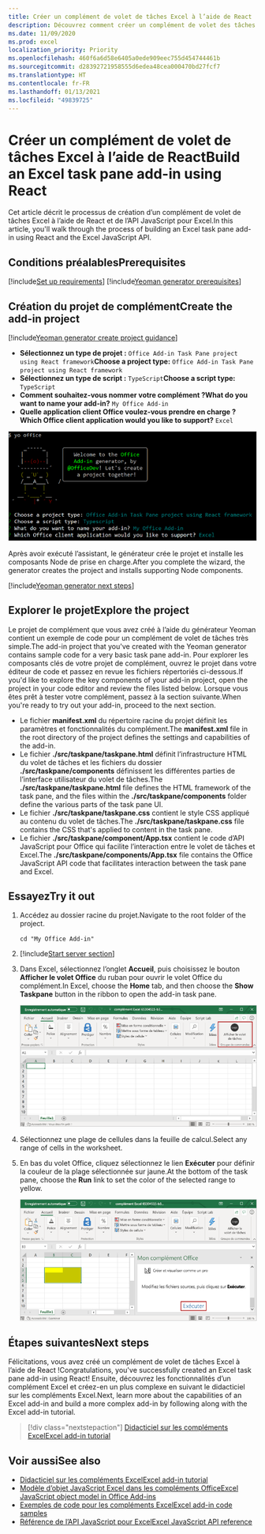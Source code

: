 ```yaml
---
title: Créer un complément de volet de tâches Excel à l’aide de React
description: Découvrez comment créer un complément de volet des tâches Excel simple à l’aide de l’API JavaScript et de React pour Office.
ms.date: 11/09/2020
ms.prod: excel
localization_priority: Priority
ms.openlocfilehash: 460f6a6d58e6405a0ede909eec755d454744461b
ms.sourcegitcommit: d28392721958555d6edea48cea000470bd27fcf7
ms.translationtype: HT
ms.contentlocale: fr-FR
ms.lasthandoff: 01/13/2021
ms.locfileid: "49839725"
---
```

# <a name="build-an-excel-task-pane-add-in-using-react"></a><span data-ttu-id="7fd28-103">Créer un complément de volet de tâches Excel à l’aide de React</span><span class="sxs-lookup"><span data-stu-id="7fd28-103">Build an Excel task pane add-in using React</span></span>

<span data-ttu-id="7fd28-104">Cet article décrit le processus de création d’un complément de volet de tâches Excel à l’aide de React et de l’API JavaScript pour Excel.</span><span class="sxs-lookup"><span data-stu-id="7fd28-104">In this article, you'll walk through the process of building an Excel task pane add-in using React and the Excel JavaScript API.</span></span>

## <a name="prerequisites"></a><span data-ttu-id="7fd28-105">Conditions préalables</span><span class="sxs-lookup"><span data-stu-id="7fd28-105">Prerequisites</span></span>

[!include[Set up requirements](../includes/set-up-dev-environment-beforehand.md)]
[!include[Yeoman generator prerequisites](../includes/quickstart-yo-prerequisites.md)]

## <a name="create-the-add-in-project"></a><span data-ttu-id="7fd28-106">Création du projet de complément</span><span class="sxs-lookup"><span data-stu-id="7fd28-106">Create the add-in project</span></span>

[!include[Yeoman generator create project guidance](../includes/yo-office-command-guidance.md)]

- <span data-ttu-id="7fd28-107">**Sélectionnez un type de projet :** `Office Add-in Task Pane project using React framework`</span><span class="sxs-lookup"><span data-stu-id="7fd28-107">**Choose a project type:** `Office Add-in Task Pane project using React framework`</span></span>
- <span data-ttu-id="7fd28-108">**Sélectionnez un type de script :** `TypeScript`</span><span class="sxs-lookup"><span data-stu-id="7fd28-108">**Choose a script type:** `TypeScript`</span></span>
- <span data-ttu-id="7fd28-109">**Comment souhaitez-vous nommer votre complément ?**</span><span class="sxs-lookup"><span data-stu-id="7fd28-109">**What do you want to name your add-in?**</span></span> `My Office Add-in`
- <span data-ttu-id="7fd28-110">**Quelle application client Office voulez-vous prendre en charge ?**</span><span class="sxs-lookup"><span data-stu-id="7fd28-110">**Which Office client application would you like to support?**</span></span> `Excel`

![Capture d’écran de l’interface de ligne de commande du générateur de compléments Yeoman Office, avec le type de projet défini sur l’infrastructure React](../images/yo-office-excel-react-2.png)

<span data-ttu-id="7fd28-112">Après avoir exécuté l’assistant, le générateur crée le projet et installe les composants Node de prise en charge.</span><span class="sxs-lookup"><span data-stu-id="7fd28-112">After you complete the wizard, the generator creates the project and installs supporting Node components.</span></span>

[!include[Yeoman generator next steps](../includes/yo-office-next-steps.md)]

## <a name="explore-the-project"></a><span data-ttu-id="7fd28-113">Explorer le projet</span><span class="sxs-lookup"><span data-stu-id="7fd28-113">Explore the project</span></span>

<span data-ttu-id="7fd28-114">Le projet de complément que vous avez créé à l’aide du générateur Yeoman contient un exemple de code pour un complément de volet de tâches très simple.</span><span class="sxs-lookup"><span data-stu-id="7fd28-114">The add-in project that you've created with the Yeoman generator contains sample code for a very basic task pane add-in.</span></span> <span data-ttu-id="7fd28-115">Pour explorer les composants clés de votre projet de complément, ouvrez le projet dans votre éditeur de code et passez en revue les fichiers répertoriés ci-dessous.</span><span class="sxs-lookup"><span data-stu-id="7fd28-115">If you'd like to explore the key components of your add-in project, open the project in your code editor and review the files listed below.</span></span> <span data-ttu-id="7fd28-116">Lorsque vous êtes prêt à tester votre complément, passez à la section suivante.</span><span class="sxs-lookup"><span data-stu-id="7fd28-116">When you're ready to try out your add-in, proceed to the next section.</span></span>

- <span data-ttu-id="7fd28-117">Le fichier **manifest.xml** du répertoire racine du projet définit les paramètres et fonctionnalités du complément.</span><span class="sxs-lookup"><span data-stu-id="7fd28-117">The **manifest.xml** file in the root directory of the project defines the settings and capabilities of the add-in.</span></span>
- <span data-ttu-id="7fd28-118">Le fichier **./src/taskpane/taskpane.html** définit l’infrastructure HTML du volet de tâches et les fichiers du dossier **./src/taskpane/components** définissent les différentes parties de l’interface utilisateur du volet de tâches.</span><span class="sxs-lookup"><span data-stu-id="7fd28-118">The **./src/taskpane/taskpane.html** file defines the HTML framework of the task pane, and the files within the **./src/taskpane/components** folder define the various parts of the task pane UI.</span></span>
- <span data-ttu-id="7fd28-119">Le fichier **./src/taskpane/taskpane.css** contient le style CSS appliqué au contenu du volet de tâches.</span><span class="sxs-lookup"><span data-stu-id="7fd28-119">The **./src/taskpane/taskpane.css** file contains the CSS that's applied to content in the task pane.</span></span>
- <span data-ttu-id="7fd28-120">Le fichier **./src/taskpane/component/App.tsx** contient le code d’API JavaScript pour Office qui facilite l’interaction entre le volet de tâches et Excel.</span><span class="sxs-lookup"><span data-stu-id="7fd28-120">The **./src/taskpane/components/App.tsx** file contains the Office JavaScript API code that facilitates interaction between the task pane and Excel.</span></span>

## <a name="try-it-out"></a><span data-ttu-id="7fd28-121">Essayez</span><span class="sxs-lookup"><span data-stu-id="7fd28-121">Try it out</span></span>

1. <span data-ttu-id="7fd28-122">Accédez au dossier racine du projet.</span><span class="sxs-lookup"><span data-stu-id="7fd28-122">Navigate to the root folder of the project.</span></span>

    ```command&nbsp;line
    cd "My Office Add-in"
    ```

2. [!include[Start server section](../includes/quickstart-yo-start-server-excel.md)] 

3. <span data-ttu-id="7fd28-123">Dans Excel, sélectionnez l’onglet **Accueil**, puis choisissez le bouton **Afficher le volet Office** du ruban pour ouvrir le volet Office du complément.</span><span class="sxs-lookup"><span data-stu-id="7fd28-123">In Excel, choose the **Home** tab, and then choose the **Show Taskpane** button in the ribbon to open the add-in task pane.</span></span>

    ![Capture d’écran du menu Accueil d’Excel, avec le bouton Afficher le volet Office mis en évidence](../images/excel-quickstart-addin-3b.png)

4. <span data-ttu-id="7fd28-125">Sélectionnez une plage de cellules dans la feuille de calcul.</span><span class="sxs-lookup"><span data-stu-id="7fd28-125">Select any range of cells in the worksheet.</span></span>

5. <span data-ttu-id="7fd28-126">En bas du volet Office, cliquez sélectionnez le lien **Exécuter** pour définir la couleur de la plage sélectionnée sur jaune.</span><span class="sxs-lookup"><span data-stu-id="7fd28-126">At the bottom of the task pane, choose the **Run** link to set the color of the selected range to yellow.</span></span>

    ![Capture d’écran d’Excel, avec le volet Office du complément ouvert et le bouton Exécuter mis en surbrillance dans ce volet](../images/excel-quickstart-addin-3c.png)

## <a name="next-steps"></a><span data-ttu-id="7fd28-128">Étapes suivantes</span><span class="sxs-lookup"><span data-stu-id="7fd28-128">Next steps</span></span>

<span data-ttu-id="7fd28-129">Félicitations, vous avez créé un complément de volet de tâches Excel à l’aide de React !</span><span class="sxs-lookup"><span data-stu-id="7fd28-129">Congratulations, you've successfully created an Excel task pane add-in using React!</span></span> <span data-ttu-id="7fd28-130">Ensuite, découvrez les fonctionnalités d’un complément Excel et créez-en un plus complexe en suivant le didacticiel sur les compléments Excel.</span><span class="sxs-lookup"><span data-stu-id="7fd28-130">Next, learn more about the capabilities of an Excel add-in and build a more complex add-in by following along with the Excel add-in tutorial.</span></span>

> [!div class="nextstepaction"]
> [<span data-ttu-id="7fd28-131">Didacticiel sur les compléments Excel</span><span class="sxs-lookup"><span data-stu-id="7fd28-131">Excel add-in tutorial</span></span>](../tutorials/excel-tutorial.md)

## <a name="see-also"></a><span data-ttu-id="7fd28-132">Voir aussi</span><span class="sxs-lookup"><span data-stu-id="7fd28-132">See also</span></span>

* [<span data-ttu-id="7fd28-133">Didacticiel sur les compléments Excel</span><span class="sxs-lookup"><span data-stu-id="7fd28-133">Excel add-in tutorial</span></span>](../tutorials/excel-tutorial.md)
* [<span data-ttu-id="7fd28-134">Modèle d’objet JavaScript Excel dans les compléments Office</span><span class="sxs-lookup"><span data-stu-id="7fd28-134">Excel JavaScript object model in Office Add-ins</span></span>](../excel/excel-add-ins-core-concepts.md)
* [<span data-ttu-id="7fd28-135">Exemples de code pour les compléments Excel</span><span class="sxs-lookup"><span data-stu-id="7fd28-135">Excel add-in code samples</span></span>](https://developer.microsoft.com/office/gallery/?filterBy=Samples,Excel)
* [<span data-ttu-id="7fd28-136">Référence de l’API JavaScript pour Excel</span><span class="sxs-lookup"><span data-stu-id="7fd28-136">Excel JavaScript API reference</span></span>](../reference/overview/excel-add-ins-reference-overview.md)
